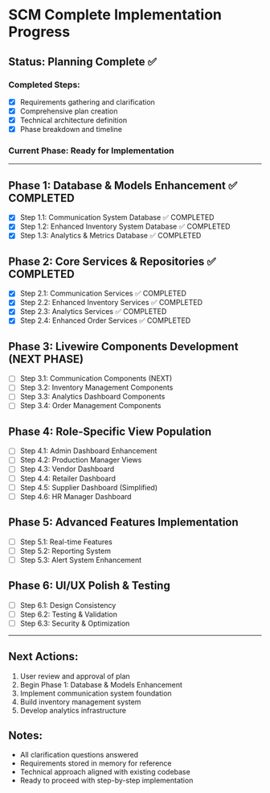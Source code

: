 # SCM Complete Implementation Progress

## Status: Planning Complete ✅

### Completed Steps:
- [x] Requirements gathering and clarification
- [x] Comprehensive plan creation
- [x] Technical architecture definition
- [x] Phase breakdown and timeline

### Current Phase: Ready for Implementation

---

## Phase 1: Database & Models Enhancement ✅ COMPLETED
- [x] Step 1.1: Communication System Database ✅ COMPLETED
- [x] Step 1.2: Enhanced Inventory System Database ✅ COMPLETED
- [x] Step 1.3: Analytics & Metrics Database ✅ COMPLETED

## Phase 2: Core Services & Repositories ✅ COMPLETED
- [x] Step 2.1: Communication Services ✅ COMPLETED
- [x] Step 2.2: Enhanced Inventory Services ✅ COMPLETED
- [x] Step 2.3: Analytics Services ✅ COMPLETED
- [x] Step 2.4: Enhanced Order Services ✅ COMPLETED

## Phase 3: Livewire Components Development (NEXT PHASE)
- [ ] Step 3.1: Communication Components (NEXT)
- [ ] Step 3.2: Inventory Management Components
- [ ] Step 3.3: Analytics Dashboard Components
- [ ] Step 3.4: Order Management Components

## Phase 4: Role-Specific View Population
- [ ] Step 4.1: Admin Dashboard Enhancement
- [ ] Step 4.2: Production Manager Views
- [ ] Step 4.3: Vendor Dashboard
- [ ] Step 4.4: Retailer Dashboard
- [ ] Step 4.5: Supplier Dashboard (Simplified)
- [ ] Step 4.6: HR Manager Dashboard

## Phase 5: Advanced Features Implementation
- [ ] Step 5.1: Real-time Features
- [ ] Step 5.2: Reporting System
- [ ] Step 5.3: Alert System Enhancement

## Phase 6: UI/UX Polish & Testing
- [ ] Step 6.1: Design Consistency
- [ ] Step 6.2: Testing & Validation
- [ ] Step 6.3: Security & Optimization

---

## Next Actions:
1. User review and approval of plan
2. Begin Phase 1: Database & Models Enhancement
3. Implement communication system foundation
4. Build inventory management system
5. Develop analytics infrastructure

## Notes:
- All clarification questions answered
- Requirements stored in memory for reference
- Technical approach aligned with existing codebase
- Ready to proceed with step-by-step implementation
